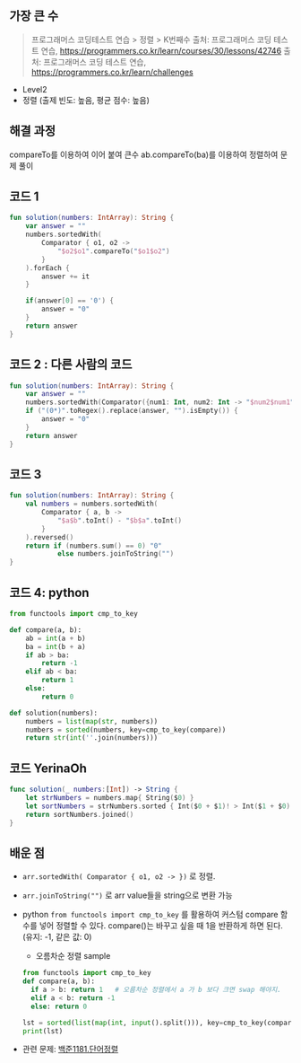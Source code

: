 ## 가장 큰 수

> 프로그래머스 코딩테스트 연습 > 정렬 > K번째수 출처: 프로그래머스 코딩 테스트 연습, https://programmers.co.kr/learn/courses/30/lessons/42746
> 출처: 프로그래머스 코딩 테스트 연습, https://programmers.co.kr/learn/challenges

- Level2
- 정렬 (출제 빈도: 높음, 평균 점수: 높음)

## 해결 과정

compareTo를 이용하여 이어 붙여 큰수 ab.compareTo(ba)를 이용하여 정렬하여 문제 풀이

## 코드 1

```kotlin
fun solution(numbers: IntArray): String {
    var answer = ""
    numbers.sortedWith(
        Comparator { o1, o2 ->
            "$o2$o1".compareTo("$o1$o2")
        }
    ).forEach {
        answer += it
    }

    if(answer[0] == '0') {
        answer = "0"
    }
    return answer
}
```

## 코드 2 : 다른 사람의 코드

```kotlin
fun solution(numbers: IntArray): String {
    var answer = ""
    numbers.sortedWith(Comparator({num1: Int, num2: Int -> "$num2$num1".compareTo("$num1$num2")})).forEach { answer += it }
    if ("(0*)".toRegex().replace(answer, "").isEmpty()) {
        answer = "0"
    }
    return answer
}
```

## 코드 3

```kotlin
fun solution(numbers: IntArray): String {
    val numbers = numbers.sortedWith(
        Comparator { a, b ->
            "$a$b".toInt() - "$b$a".toInt()
        }
    ).reversed()
    return if (numbers.sum() == 0) "0"
            else numbers.joinToString("")
}
```

## 코드 4: python

```python
from functools import cmp_to_key

def compare(a, b):
    ab = int(a + b)
    ba = int(b + a)
    if ab > ba:
        return -1
    elif ab < ba:
        return 1
    else:
        return 0

def solution(numbers):
    numbers = list(map(str, numbers))
    numbers = sorted(numbers, key=cmp_to_key(compare))
    return str(int(''.join(numbers)))
```
## 코드 YerinaOh

```Swift
func solution(_ numbers:[Int]) -> String {
    let strNumbers = numbers.map{ String($0) }
    let sortNumbers = strNumbers.sorted { Int($0 + $1)! > Int($1 + $0)!}
    return sortNumbers.joined()
}
```

## 배운 점

- `arr.sortedWith( Comparator { o1, o2 -> })` 로 정렬.
- `arr.joinToString("")` 로 arr value들을 string으로 변환 가능

- python
  `from functools import cmp_to_key` 를 활용하여 커스텀 compare 함수를 넣어 정렬할 수 있다. compare()는 바꾸고 싶을 때 1을 반환하게 하면 된다. (유지: -1, 같은 값: 0)

  - 오름차순 정렬 sample

  ```python
  from functools import cmp_to_key
  def compare(a, b):
    if a > b: return 1   # 오름차순 정렬에서 a 가 b 보다 크면 swap 해야지.
    elif a < b: return -1
    else: return 0

  lst = sorted(list(map(int, input().split())), key=cmp_to_key(compare))
  print(lst)
  ```

- 관련 문제: [백준1181.단어정렬](https://www.acmicpc.net/problem/1181)
